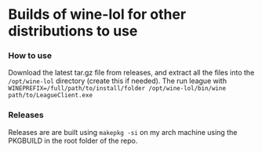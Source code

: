 # Builds of wine-lol for other distributions to use

### How to use

Download the latest tar.gz file from releases, and extract all the files into the `/opt/wine-lol` directory (create this if needed).
The run league with `WINEPREFIX=/full/path/to/install/folder /opt/wine-lol/bin/wine path/to/LeagueClient.exe`

### Releases
Releases are are built using `makepkg -si` on my arch machine using the PKGBUILD in the root folder of the repo.
